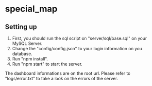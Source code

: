 # special_map

## Setting up

1. First, you should run the sql script on "server/sql/base.sql" on your MySQL Server. 
2. Change the "config/config.json" to your login information on you database. 
3. Run "npm install".
4. Run "npm start" to start the server.

The dashboard informations are on the root url. Please refer to "logs/error.txt" to take a look on the errors of the server.